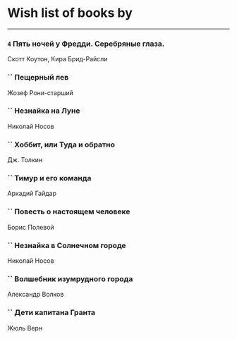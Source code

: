 # Wish list of books by [](https://plus.google.com/u/0/115095777313809768381/)
---

### `4` Пять ночей у Фредди. Серебряные глаза.
Скотт Коутон, Кира Брид-Райсли

### `` Пещерный лев
Жозеф Рони-старший

### `` Незнайка на Луне
Николай Носов

### `` Хоббит, или Туда и обратно
Дж. Толкин

### `` Тимур и его команда
Аркадий Гайдар

### `` Повесть о настоящем человеке
Борис Полевой

### `` Незнайка в Солнечном городе
Николай Носов

### `` Волшебник изумрудного города
Александр Волков

### `` Дети капитана Гранта
Жюль Верн


